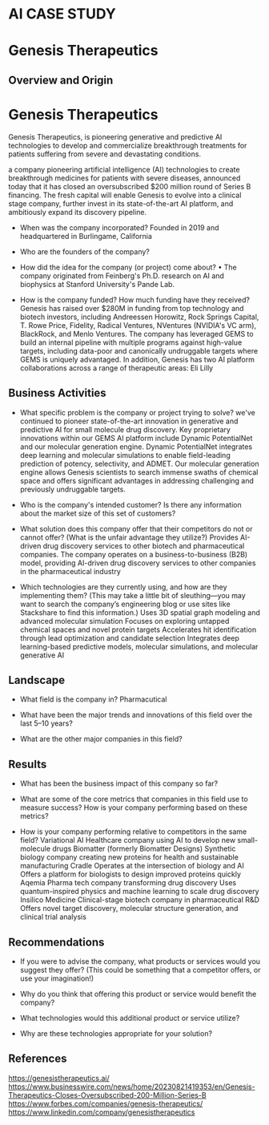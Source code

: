 # AI CASE STUDY
# Genesis Therapeutics
## Overview and Origin

# Genesis Therapeutics
Genesis Therapeutics, is pioneering generative and predictive AI technologies to develop and commercialize breakthrough treatments for patients suffering from severe and devastating conditions.

a company pioneering artificial intelligence (AI) technologies to create breakthrough medicines for patients with severe diseases, announced today that it has closed an oversubscribed $200 million round of Series B financing. The fresh capital will enable Genesis to evolve into a clinical stage company, further invest in its state-of-the-art AI platform, and ambitiously expand its discovery pipeline.
* When was the company incorporated?
Founded in 2019 and headquartered in Burlingame, California
* Who are the founders of the company?

* How did the idea for the company (or project) come about?
•	The company originated from Feinberg's Ph.D. research on AI and biophysics at Stanford University's Pande Lab.
* How is the company funded? How much funding have they received?
Genesis has raised over $280M in funding from top technology and biotech investors, including Andreessen Horowitz, Rock Springs Capital, T. Rowe Price, Fidelity, Radical Ventures, NVentures (NVIDIA's VC arm), BlackRock, and Menlo Ventures. The company has leveraged GEMS to build an internal pipeline with multiple programs against high-value targets, including data-poor and canonically undruggable targets where GEMS is uniquely advantaged. In addition, Genesis has two AI platform collaborations across a range of therapeutic areas: Eli Lilly
## Business Activities

* What specific problem is the company or project trying to solve?
we've continued to pioneer state-of-the-art innovation in generative and predictive AI for small molecule drug discovery. Key proprietary innovations within our GEMS AI platform include Dynamic PotentialNet and our molecular generation engine. Dynamic PotentialNet integrates deep learning and molecular simulations to enable field-leading prediction of potency, selectivity, and ADMET. Our molecular generation engine allows Genesis scientists to search immense swaths of chemical space and offers significant advantages in addressing challenging and previously undruggable targets.
* Who is the company's intended customer? Is there any information about the market size of this set of customers?

* What solution does this company offer that their competitors do not or cannot offer? (What is the unfair advantage they utilize?)
Provides AI-driven drug discovery services to other biotech and pharmaceutical companies.
The company operates on a business-to-business (B2B) model, providing AI-driven drug discovery services to other companies in the pharmaceutical industry

* Which technologies are they currently using, and how are they implementing them? (This may take a little bit of sleuthing&mdash;you may want to search the company’s engineering blog or use sites like Stackshare to find this information.)
Uses 3D spatial graph modeling and advanced molecular simulation
Focuses on exploring untapped chemical spaces and novel protein targets
Accelerates hit identification through lead optimization and candidate selection
Integrates deep learning-based predictive models, molecular simulations, and molecular generative AI
## Landscape

* What field is the company in?
Pharmacutical
* What have been the major trends and innovations of this field over the last 5&ndash;10 years?

* What are the other major companies in this field?

## Results

* What has been the business impact of this company so far?

* What are some of the core metrics that companies in this field use to measure success? How is your company performing based on these metrics?

* How is your company performing relative to competitors in the same field?
Variational AI
Healthcare company using AI to develop new small-molecule drugs
Biomatter (formerly Biomatter Designs)
Synthetic biology company creating new proteins for health and sustainable manufacturing
Cradle
Operates at the intersection of biology and AI
Offers a platform for biologists to design improved proteins quickly
Aqemia
Pharma tech company transforming drug discovery
Uses quantum-inspired physics and machine learning to scale drug discovery
Insilico Medicine
Clinical-stage biotech company in pharmaceutical R&D
Offers novel target discovery, molecular structure generation, and clinical trial analysis
## Recommendations

* If you were to advise the company, what products or services would you suggest they offer? (This could be something that a competitor offers, or use your imagination!)

* Why do you think that offering this product or service would benefit the company?

* What technologies would this additional product or service utilize?

* Why are these technologies appropriate for your solution?
## References
https://genesistherapeutics.ai/
https://www.businesswire.com/news/home/20230821419353/en/Genesis-Therapeutics-Closes-Oversubscribed-200-Million-Series-B
https://www.forbes.com/companies/genesis-therapeutics/
https://www.linkedin.com/company/genesistherapeutics
